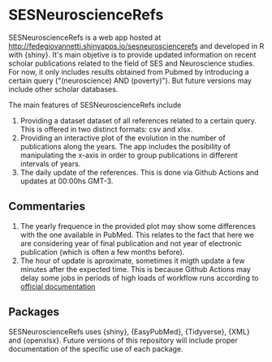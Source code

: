 # SESNeuroscienceRefs

SESNeuroscienceRefs is a web app hosted at http://fedegiovannetti.shinyapps.io/sesneurosciencerefs and developed in R with {shiny}. It's main objetive is to provide updated information on recent scholar publications related to the field of SES and Neuroscience studies. For now, it only includes results obtained from Pubmed by introducing a certain query ("(neuroscience) AND (poverty)"). But future versions may include other scholar databases.

The main features of SESNeuroscienceRefs include
1. Providing a dataset dataset of all references related to a certain query. This is offered in two distinct formats: csv and xlsx.  
2. Providing an interactive plot of the evolution in the number of publications along the years. The app includes the posibility of manipulating the x-axis in order to group publications in different intervals of years.
3. The daily update of the references. This is done via Github Actions and updates at 00:00hs GMT-3.

## Commentaries

1. The yearly frequence in the provided plot may show some differences with the one available in PubMed. This relates to the fact that here we are considering year of final publication and not year of electronic publication (which is often a few months before).
2. The hour of update is aproximate, sometimes it migth update a few minutes after the expected time. This is because Github Actions may delay some jobs in periods of high loads of workflow runs according to [official documentation](https://docs.github.com/en/actions/using-workflows/events-that-trigger-workflows#schedule)

## Packages

SESNeuroscienceRefs uses {shiny}, {EasyPubMed}, {Tidyverse}, {XML} and {openxlsx}. Future versions of this repository will include proper documentation of the specific use of each package.



